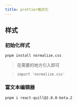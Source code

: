 ```yaml
---
title: prettier格式化
---
```


## 样式
### 初始化样式
```shell
pnpm install normalize.css
```
> 在需要的地方引入即可

> ``` import 'normalize.css' ```

### 富文本编辑器
```shell
pnpm i react-quill@2.0.0-beta.2
```